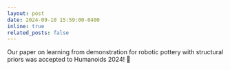 ```yaml
---
layout: post
date: 2024-09-10 15:59:00-0400
inline: true
related_posts: false
---
```


Our paper on learning from demonstration for robotic pottery with structural priors was accepted to Humanoids 2024! :tada:
